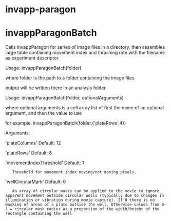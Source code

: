 # invapp-paragon


# invappParagonBatch

Calls invappParagon for series of image files in a directory, then assembles large table containing movement index and thrashing rate with the filename as experiment descriptor.

Usage: invappParagonBatch(folder)

where folder is the path to a folder containing the image files

output will be written there in an analysis folder

Usage: invappParagonBatch(folder, optionalArguments)

where optional arguments is a cell array list of first the name of an optional argument, and then the value to use

for example: invappParagonBatch(folder,{'plateRows',4})

Arguments:

'plateColumns'            Default: 12

'plateRows'               Default: 8

'movementIndexThreshold'  Default: 1

       Threshold for movement index moving/not moving pixels.

'wellCircularMark'        Default: 0
       
       An array of circular masks can be applied to the movie to ignore apparent movement outside circular wells (typically due to changes in illumination or vibration during movie capture). If 0 there is no masking of areas of a plate outside the well. Otherwise values from 0-1 = circular mask radius as a proportion of the width/height of the rectangle containing the well
